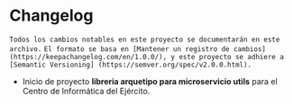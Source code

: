 # Changelog
`Todos los cambios notables en este proyecto se documentarán en este archivo.`
`El formato se basa en [Mantener un registro de cambios] (https://keepachangelog.com/en/1.0.0/),
y este proyecto se adhiere a [Semantic Versioning] (https://semver.org/spec/v2.0.0.html).`

- Inicio de proyecto **libreria arquetipo para microservicio utils** para el Centro de Informática del Ejército.
